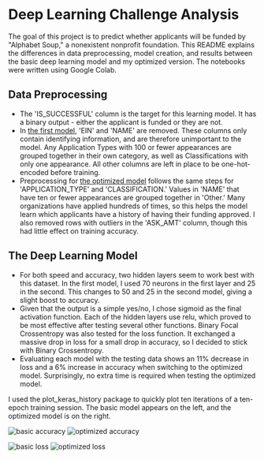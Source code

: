 # Deep Learning Challenge Analysis

The goal of this project is to predict whether applicants will be funded by "Alphabet Soup," a nonexistent nonprofit foundation. This README explains the differences in data preprocessing, model creation, and results between the basic deep learning model and my optimized version. The notebooks were written using Google Colab.

## Data Preprocessing
- The 'IS_SUCCESSFUL' column is the target for this learning model. It has a binary output - either the applicant is funded or they are not.
- In [the first model](deep_learning_challenge.ipynb), 'EIN' and 'NAME' are removed. These columns only contain identifying information, and are therefore unimportant to the model. Any Application Types with 100 or fewer appearances are grouped together in their own category, as well as Classifications with only one appearance. All other columns are left in place to be one-hot-encoded before training.
- Preprocessing for [the optimized model](AlphabetSoupCharity_Optimization.ipynb) follows the same steps for 'APPLICATION_TYPE' and 'CLASSIFICATION.' Values in 'NAME' that have ten or fewer appearances are grouped together in 'Other.' Many organizations have applied hundreds of times, so this helps the model learn which applicants have a history of having their funding approved. I also removed rows with outliers in the 'ASK_AMT' column, though this had little effect on training accuracy.

## The Deep Learning Model
- For both speed and accuracy, two hidden layers seem to work best with this dataset. In the first model, I used 70 neurons in the first layer and 25 in the second. This changes to 50 and 25 in the second model, giving a slight boost to accuracy.
- Given that the output is a simple yes/no, I chose sigmoid as the final activation function. Each of the hidden layers use relu, which proved to be most effective after testing several other functions. Binary Focal Crossentropy was also tested for the loss function. It exchanged a massive drop in loss for a small drop in accuracy, so I decided to stick with Binary Crossentropy.
- Evaluating each model with the testing data shows an 11% decrease in loss and a 6% increase in accuracy when switching to the optimized model. Surprisingly, no extra time is required when testing the optimized model.

I used the plot_keras_history package to quickly plot ten iterations of a ten-epoch training session. The basic model appears on the left, and the optimized model is on the right.


![basic accuracy](https://github.com/owensull12/deep-learning-challenge/assets/143757565/d87df223-7472-42f2-a31e-045606b0205f) ![optimized accuracy](https://github.com/owensull12/deep-learning-challenge/assets/143757565/888a57b4-4b03-4a6c-b5fa-b2ae9bee0b20)

![basic loss](https://github.com/owensull12/deep-learning-challenge/assets/143757565/dcef6708-23b2-47cb-808e-460bb189bc9f) ![optimized loss](https://github.com/owensull12/deep-learning-challenge/assets/143757565/e3320adb-125f-4c3d-b969-e2d2efa45a8f)
